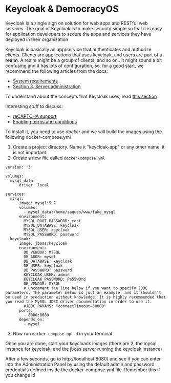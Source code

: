 # Keycloak & DemocracyOS
Keycloak is a single sign on solution for web apps and RESTful web services. The goal of Keycloak is to make security simple so that it is easy for application developers to secure the apps and services they have deployed in their organization

Keycloak is basically an app/service that authenticates and authorize clients. Clients are applications that uses keycloak, and users are part of a **realm**. A realm might be a group of clients, and so on.. it might sound a bit confusing and it has lots of configuration, so, for a good start, we recommend the following articles from the docs:

- [System requirements](https://www.keycloak.org/docs/latest/server_installation/index.html#system-requirements)
- [Section 3. Server administration](https://www.keycloak.org/docs/latest/server_admin/index.html#admin-console)

To understand about the concepts that Keycloak uses, read [this section](https://www.keycloak.org/docs/latest/server_admin/index.html#core-concepts-and-terms)

Interesting stuff to discuss:
- [reCAPTCHA support](https://www.keycloak.org/docs/latest/server_admin/index.html)
- [Enabling terms and conditions](https://www.keycloak.org/docs/latest/server_admin/index.html#terms-and-conditions)

To install it, you need to use *docker* and we will build the images using the following docker-compose.yml

1. Create a project directory. Name it "keycloak-app" or any other name, it is not important.
2. Create a new file called `docker-compose.yml`

```
version: '3'

volumes:
  mysql_data:
      driver: local

services:
  mysql:
      image: mysql:5.7
      volumes:
        - mysql_data:/home/zaqueo/www/fake_mysql
      environment:
        MYSQL_ROOT_PASSWORD: root
        MYSQL_DATABASE: keycloak
        MYSQL_USER: keycloak
        MYSQL_PASSWORD: password
  keycloak:
      image: jboss/keycloak
      environment:
        DB_VENDOR: MYSQL
        DB_ADDR: mysql
        DB_DATABASE: keycloak
        DB_USER: keycloak
        DB_PASSWORD: password
        KEYCLOAK_USER: admin
        KEYCLOAK_PASSWORD: Pa55w0rd
        DB_VENDOR: MYSQL
        # Uncomment the line below if you want to specify JDBC parameters. The parameter below is just an example, and it shouldn't be used in production without knowledge. It is highly recommended that you read the MySQL JDBC driver documentation in order to use it.
        #JDBC_PARAMS: "connectTimeout=30000"
      ports:
        - 8080:8080
      depends_on:
        - mysql
```

3. Now run `docker-compose up -d` in your terminal

Once you are done, start your keycloack images (there are 2, the mysql instance for keycloak, and the jboss server running the keycloak instance)

After a few seconds, go to http://localhost:8080/ and see if you can enter into the Administration Panel by using the default admin and password credentials defined inside the docker-compose.yml file. Remember this if you change it!

